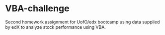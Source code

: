 # VBA-challenge
Second homework assignment for UofO/edx bootcamp using data supplied by edX to analyze stock performance using VBA.
